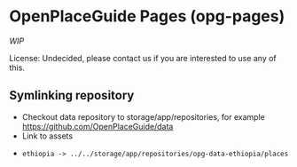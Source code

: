 # OpenPlaceGuide Pages (opg-pages)

*WIP*

License: Undecided, please contact us if you are interested to use any of this.

## Symlinking repository

* Checkout data repository to storage/app/repositories, for example https://github.com/OpenPlaceGuide/data
* Link to assets
* ```opg-pages/public/assets$ ls -al
  ethiopia -> ../../storage/app/repositories/opg-data-ethiopia/places
  ```

